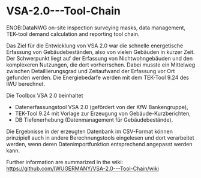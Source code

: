 # VSA-2.0---Tool-Chain
 ENOB:DataNWG on-site inspection surveying masks, data management, TEK-tool demand calculation and reporting tool chain.

 Das Ziel für die Entwicklung von VSA 2.0 war die schnelle energetische Erfassung von Gebäudebeständen, also von vielen Gebäuden in kurzer Zeit. Der Schwerpunkt liegt auf der Erfassung von Nichtwohngebäuden und den komplexeren Nutzungen, die dort vorherrschen. Dabei musste ein Mittelweg zwischen Detaillierungsgrad und Zeitaufwand der Erfassung vor Ort gefunden werden. Die Energiebedarfe werden mit dem TEK-Tool 9.24 des IWU berechnet.

Die Toolbox VSA 2.0 beinhaltet 
- Datenerfassungstool VSA 2.0 (gefördert von der KfW Bankengruppe),
- TEK-Tool 9.24 mit Vorlage zur Erzeugung von Gebäude-Kurzberichten,
- DB Tiefenerhebung (Datenmanagement für Gebäudebestände).

Die Ergebnisse in der erzeugten Datenbank im CSV-Format können prinzipiell auch in andere Berechnungstools eingelesen und dort verarbeitet werden, wenn deren Datenimportfunktion entsprechend angepasst werden kann.

Further information are summarized in the wiki: https://github.com/IWUGERMANY/VSA-2.0---Tool-Chain/wiki